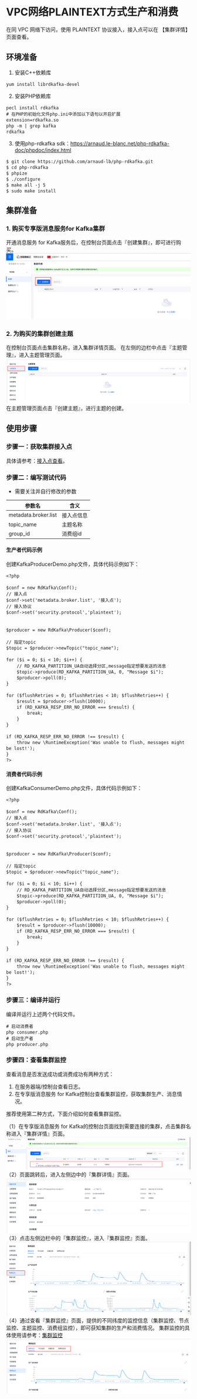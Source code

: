 # VPC网络PLAINTEXT方式生产和消费
在同 VPC 网络下访问，使用 PLAINTEXT 协议接入，接入点可以在 【集群详情】 页面查看。
## 环境准备
1. 安装C++依赖库
```shell
yum install librdkafka-devel
```
2. 安装PHP依赖库
```shell
pecl install rdkafka
# 在PHP的初始化文件php.ini中添加以下语句以开启扩展
extension=rdkafka.so
php -m | grep kafka
rdkafka
```
3. 使用php-rdkafka sdk：https://arnaud.le-blanc.net/php-rdkafka-doc/phpdoc/index.html﻿
```shell
$ git clone https://github.com/arnaud-lb/php-rdkafka.git
$ cd php-rdkafka
$ phpize
$ ./configure
$ make all -j 5
$ sudo make install
```
## 集群准备
### 1. 购买专享版消息服务for Kafka集群
开通消息服务 for Kafka服务后，在控制台页面点击『创建集群』，即可进行购买。
![img.png](../../img/img.png)
### 2. 为购买的集群创建主题
在控制台页面点击集群名称，进入集群详情页面。
在左侧的边栏中点击『主题管理』，进入主题管理页面。
![img.png](../../img/img1.png)
在主题管理页面点击『创建主题』，进行主题的创建。
## 使用步骤
### 步骤一：获取集群接入点
具体请参考：[接入点查看]()。
### 步骤二：编写测试代码
* 需要关注并自行修改的参数

| 参数名               | 含义      |
|-------------------|---------|
| metadata.broker.list | 接入点信息   |
| topic_name        | 主题名称    |
| group_id          | 消费组id   |
#### 生产者代码示例
创建KafkaProducerDemo.php文件，具体代码示例如下：
```phpregexp
<?php

$conf = new RdKafka\Conf();
// 接入点
$conf->set('metadata.broker.list', '接入点');
// 接入协议
$conf->set('security.protocol','plaintext');


$producer = new RdKafka\Producer($conf);

// 指定topic
$topic = $producer->newTopic("topic_name");

for ($i = 0; $i < 10; $i++) {
    // RD_KAFKA_PARTITION_UA自动选择分区,message指定想要发送的消息
    $topic->produce(RD_KAFKA_PARTITION_UA, 0, "Message $i");
    $producer->poll(0);
}

for ($flushRetries = 0; $flushRetries < 10; $flushRetries++) {
    $result = $producer->flush(10000);
    if (RD_KAFKA_RESP_ERR_NO_ERROR === $result) {
        break;
    }
}

if (RD_KAFKA_RESP_ERR_NO_ERROR !== $result) {
    throw new \RuntimeException('Was unable to flush, messages might be lost!');
}
?>
```
#### 消费者代码示例
创建KafkaConsumerDemo.php文件，具体代码示例如下：
```phpregexp
<?php

$conf = new RdKafka\Conf();
// 接入点
$conf->set('metadata.broker.list', '接入点');
// 接入协议
$conf->set('security.protocol','plaintext');


$producer = new RdKafka\Producer($conf);

// 指定topic
$topic = $producer->newTopic("topic_name");

for ($i = 0; $i < 10; $i++) {
    // RD_KAFKA_PARTITION_UA自动选择分区,message指定想要发送的消息
    $topic->produce(RD_KAFKA_PARTITION_UA, 0, "Message $i");
    $producer->poll(0);
}

for ($flushRetries = 0; $flushRetries < 10; $flushRetries++) {
    $result = $producer->flush(10000);
    if (RD_KAFKA_RESP_ERR_NO_ERROR === $result) {
        break;
    }
}

if (RD_KAFKA_RESP_ERR_NO_ERROR !== $result) {
    throw new \RuntimeException('Was unable to flush, messages might be lost!');
}
?>
```
### 步骤三：编译并运行
编译并运行上述两个代码文件。
```shell
# 启动消费者
php consumer.php
# 启动生产者
php producer.php
```
### 步骤四：查看集群监控
查看消息是否发送成功或消费成功有两种方式：
1. 在服务器端/控制台查看日志。
2. 在专享版消息服务 for Kafka控制台查看集群监控，获取集群生产、消息情况。

推荐使用第二种方式，下面介绍如何查看集群监控。

（1）在专享版消息服务 for Kafka的控制台页面找到需要连接的集群，点击集群名称进入『集群详情』页面。
![img.png](../../img/img2.png)
（2）页面跳转后，进入左侧边中的『集群详情』页面。
![img.png](../../img/img3.png)
（3）点击左侧边栏中的『集群监控』，进入『集群监控』页面。
![img.png](../../img/img4.png)
（4）通过查看『集群监控』页面，提供的不同纬度的监控信息（集群监控、节点监控、主题监控、消费组监控），即可获知集群的生产和消费情况。
集群监控的具体使用请参考：[集群监控]()
![img.png](../../img/img5.png)